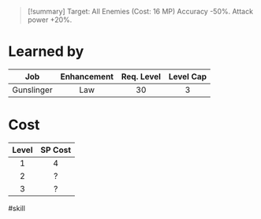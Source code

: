 >[!summary]
>Target: All Enemies (Cost: 16 MP)
>Accuracy -50%.
>Attack power +20%.
# Learned by
|    Job     | Enhancement | Req. Level | Level Cap |
|:----------:|:-----------:|:----------:|:---------:|
| Gunslinger |     Law     |     30     |     3     | 
# Cost
| Level | SP Cost |
|:-----:|:-------:|
|   1   |    4    | 
|   2   |    ?    |
|   3   |    ?    |

#skill 